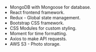 - MongoDB with Mongoose for database.
- React frontend framework.
- Redux - Global state management.
- Bootstrap CSS framework.
- CSS Modules for custom styling.
- Moment for time formatting.
- Axios to make API requests.
- AWS S3 - Photo storage.
